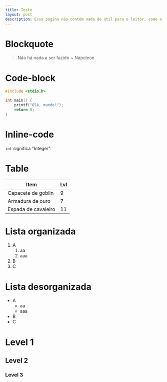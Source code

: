 ```yaml
---
title: Teste
layout: post
description: Essa página não contém nada de útil para o leitor, como o próprio nome dela já diz, ela é uma página de testes. Para ser mais específico, ela é uma página de testes do CSS do site.
---
```



# Blockquote

> Não há nada a ser fazido \~ Napoleon

# Code-block

```c
#include <stdio.h>

int main() {
    printf("Olá, mundo!");
    return 0;
}
```


# Inline-code

`int` significa \"Integer\".

# Table

  | Item      |            Lvl |
  |---|---|
  |Capacete de goblin  |  9 |
  |Armadura de ouro    |  7 |
  |Espada de cavaleiro |  11|

# Lista organizada

1.  A
    1.  aa
    2.  aaa
2.  B
3.  C

# Lista desorganizada

- A
  - aa
  - aaa
- B
- C

# Level 1

## Level 2

### Level 3
